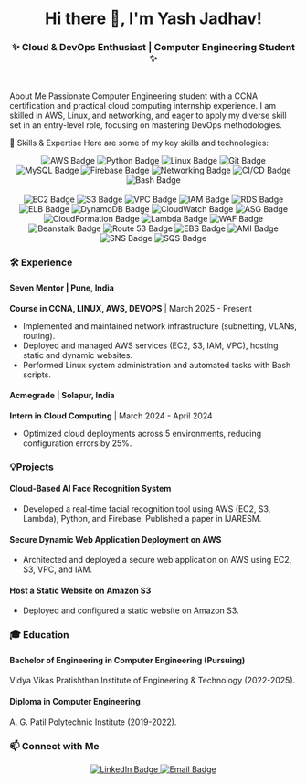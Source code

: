 <div align="center">

<h1>Hi there 👋, I'm Yash Jadhav!</h1>
<h3>✨ Cloud & DevOps Enthusiast | Computer Engineering Student ✨</h3>
<br>
</div>

About Me
Passionate Computer Engineering student with a CCNA certification and practical cloud computing internship experience. I am skilled in AWS, Linux, and networking, and eager to apply my diverse skill set in an entry-level role, focusing on mastering DevOps methodologies.

🚀 Skills & Expertise
Here are some of my key skills and technologies:

<div align="center">
<!-- Core Technologies -->
<img src="https://img.shields.io/badge/AWS-232F3E?style=for-the-badge&logo=amazon-aws&logoColor=white" alt="AWS Badge"/>
<img src="https://img.shields.io/badge/Python-3776AB?style=for-the-badge&logo=python&logoColor=white" alt="Python Badge"/>
<img src="https://img.shields.io/badge/Linux-FCC624?style=for-the-badge&logo=linux&logoColor=black" alt="Linux Badge"/>
<img src="https://img.shields.io/badge/Git-F05032?style=for-the-badge&logo=git&logoColor=white" alt="Git Badge"/>
<img src="https://img.shields.io/badge/MySQL-4479A1?style=for-the-badge&logo=mysql&logoColor=white" alt="MySQL Badge"/>
<img src="https://img.shields.io/badge/Firebase-FFCA28?style=for-the-badge&logo=firebase&logoColor=black" alt="Firebase Badge"/>
<img src="https://img.shields.io/badge/Networking-007FFF?style=for-the-badge&logo=cisco&logoColor=white" alt="Networking Badge"/>
<img src="https://img.shields.io/badge/CI/CD-000000?style=for-the-badge&logo=circleci&logoColor=white" alt="CI/CD Badge"/>
<img src="https://img.shields.io/badge/Bash-4EAA25?style=for-the-badge&logo=gnubash&logoColor=white" alt="Bash Badge"/>
<br><br> <!-- Added spacing -->

<!-- Specific AWS Services (Grouped for better visual flow) -->

<img src="https://img.shields.io/badge/EC2-FF9900?style=for-the-badge&logo=amazon-ec2&logoColor=white" alt="EC2 Badge"/>
<img src="https://img.shields.io/badge/S3-5694D6?style=for-the-badge&logo=amazon-s3&logoColor=white" alt="S3 Badge"/>
<img src="https://img.shields.io/badge/VPC-232F3E?style=for-the-badge&logoColor=white" alt="VPC Badge"/>
<img src="https://img.shields.io/badge/IAM-FF9900?style=for-the-badge&logo=amazon-iam&logoColor=white" alt="IAM Badge"/>
<img src="https://img.shields.io/badge/RDS-527FFF?style=for-the-badge&logo=amazon-rds&logoColor=white" alt="RDS Badge"/>
<img src="https://img.shields.io/badge/ELB-FF9900?style=for-the-badge&logo=amazon-aws&logoColor=white" alt="ELB Badge"/>
<img src="https://img.shields.io/badge/DynamoDB-4053D6?style=for-the-badge&logo=amazon-dynamodb&logoColor=white" alt="DynamoDB Badge"/>
<img src="https://img.shields.io/badge/CloudWatch-FF9900?style=for-the-badge&logo=amazon-cloudwatch&logoColor=white" alt="CloudWatch Badge"/>
<img src="https://img.shields.io/badge/ASG-FF9900?style=for-the-badge&logo=amazon-aws&logoColor=white" alt="ASG Badge"/>
<img src="https://img.shields.io/badge/CloudFormation-FF9900?style=for-the-badge&logo=aws-cloudformation&logoColor=white" alt="CloudFormation Badge"/>
<img src="https://img.shields.io/badge/Lambda-FF9900?style=for-the-badge&logo=aws-lambda&logoColor=white" alt="Lambda Badge"/>
<img src="https://img.shields.io/badge/WAF-FF9900?style=for-the-badge&logo=aws-waf&logoColor=white" alt="WAF Badge"/>
<img src="https://img.shields.io/badge/Beanstalk-FF9900?style=for-the-badge&logo=aws-elastic-beanstalk&logoColor=white" alt="Beanstalk Badge"/>
<img src="https://img.shields.io/badge/Route%2053-FF9900?style=for-the-badge&logo=amazon-route-53&logoColor=white" alt="Route 53 Badge"/>
<img src="https://img.shields.io/badge/EBS-FF9900?style=for-the-badge&logo=amazon-ebs&logoColor=white" alt="EBS Badge"/>
<img src="https://img.shields.io/badge/AMI-FF9900?style=for-the-badge&logo=amazon-aws&logoColor=white" alt="AMI Badge"/>
<img src="https://img.shields.io/badge/SNS-FF9900?style=for-the-badge&logo=amazon-sns&logoColor=white" alt="SNS Badge"/>
<img src="https://img.shields.io/badge/SQS-FF9900?style=for-the-badge&logo=amazon-sqs&logoColor=white" alt="SQS Badge"/>
</div>

<h3>🛠️ Experience</h3>
<h4>Seven Mentor | Pune, India</h4>
<strong>Course in CCNA, LINUX, AWS, DEVOPS</strong> | March 2025 - Present
<ul>
<li>Implemented and maintained network infrastructure (subnetting, VLANs, routing).</li>
<li>Deployed and managed AWS services (EC2, S3, IAM, VPC), hosting static and dynamic websites.</li>
<li>Performed Linux system administration and automated tasks with Bash scripts.</li>
</ul>

<h4>Acmegrade | Solapur, India</h4>
<strong>Intern in Cloud Computing</strong> | March 2024 - April 2024
<ul>
<li>Optimized cloud deployments across 5 environments, reducing configuration errors by 25%.</li>
</ul>

 <h3>💡Projects</h3>
<h4>Cloud-Based AI Face Recognition System</h4>
<ul>
<li>Developed a real-time facial recognition tool using AWS (EC2, S3, Lambda), Python, and Firebase. Published a paper in IJARESM.</li>
</ul>

<h4>Secure Dynamic Web Application Deployment on AWS</h4>
<ul>
<li>Architected and deployed a secure web application on AWS using EC2, S3, VPC, and IAM.</li>
</ul>

<h4>Host a Static Website on Amazon S3</h4>
<ul>
<li>Deployed and configured a static website on Amazon S3.</li>
</ul>

<h3>🎓 Education</h3>
<h4>Bachelor of Engineering in Computer Engineering (Pursuing)</h4>
Vidya Vikas Pratishthan Institute of Engineering & Technology (2022-2025).

<h4>Diploma in Computer Engineering</h4>
A. G. Patil Polytechnic Institute (2019-2022).

<h3>📫 Connect with Me</h3>
<div align="center">
<a href="https://www.linkedin.com/in/yash-jadhav-783038330" target="_blank">
<img src="https://img.shields.io/badge/LinkedIn-0077B5?style=for-the-badge&logo=linkedin&logoColor=white" alt="LinkedIn Badge">
</a>
<a href="mailto:jadhavpc0707@gmail.com" target="_blank">
<img src="https://img.shields.io/badge/Gmail-D14836?style=for-the-badge&logo=gmail&logoColor=white" alt="Email Badge">
</a>
</div>
